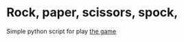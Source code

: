 # Rock, paper, scissors, spock, 
Simple python script for play [the game](https://www.youtube.com/watch?v=iSHPVCBsnLw)